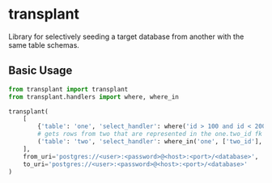 # transplant

Library for selectively seeding a target database from another with the same table schemas.

## Basic Usage

```python
from transplant import transplant
from transplant.handlers import where, where_in

transplant(
    [
        {'table': 'one', 'select_handler': where('id > 100 and id < 200')},
        # gets rows from two that are represented in the one.two_id fk
        ('table': 'two', 'select_handler': where_in('one', ['two_id'], 'id'))
    ],
    from_uri='postgres://<user>:<password>@<host>:<port>/<database>',
    to_uri='postgres://<user>:<password>@<host>:<port>/<database>'
)
```